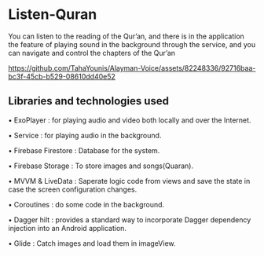 # Listen-Quran
You can listen to the reading of the Qur’an, and there is in the application the feature of playing sound in the background through the service, and you can navigate and control the chapters of the Qur’an

https://github.com/TahaYounis/Alayman-Voice/assets/82248336/92716baa-bc3f-45cb-b529-08610dd40e52

## Libraries and technologies used

•	ExoPlayer : for playing audio and video both locally and over the Internet.

•	Service : for playing audio in the background.

•	Firebase Firestore : Database for the system.

•	Firebase Storage : To store images and songs(Quaran).

•	MVVM & LiveData : Saperate logic code from views and save the state in case the screen configuration changes.

•	Coroutines : do some code in the background.

•	Dagger hilt : provides a standard way to incorporate Dagger dependency injection into an Android application.

•	Glide : Catch images and load them in imageView.
